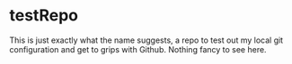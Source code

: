 # testRepo
This is just exactly what the name suggests, a repo to test out my local git configuration and get to grips with Github.
Nothing fancy to see here.
